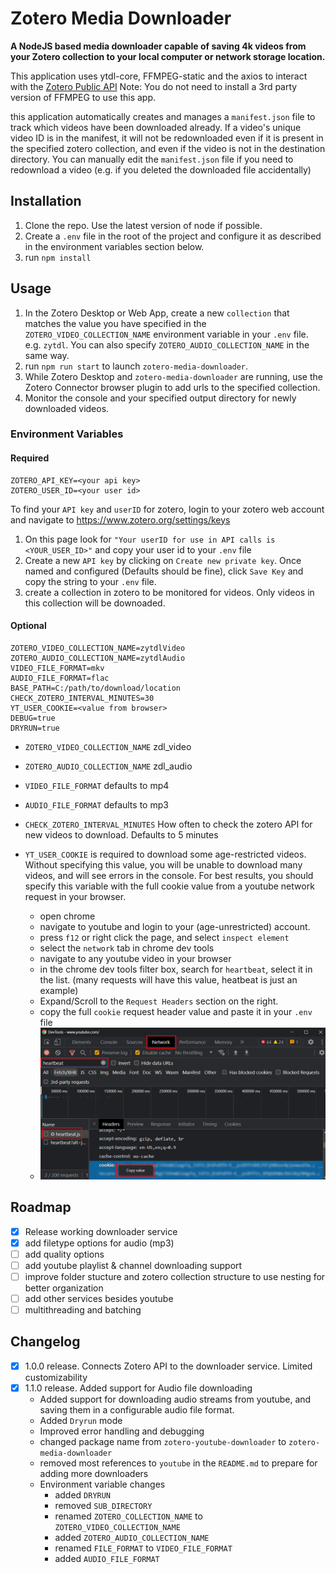 # Zotero Media Downloader

**A NodeJS based media downloader capable of saving 4k videos from your Zotero collection to your local computer or network storage location.**

This application uses ytdl-core, FFMPEG-static and the axios to interact with the [Zotero Public API](https://www.zotero.org/support/dev/web_api/v3/start) Note: You do not need to install a 3rd party version of FFMPEG to use this app.

this application automatically creates and manages a `manifest.json` file to track which videos have been downloaded already. If a video's unique video ID is in the manifest, it will not be redownloaded even if it is present in the specified zotero collection, and even if the video is not in the destination directory. You can manually edit the `manifest.json` file if you need to redownload a video (e.g. if you deleted the downloaded file accidentally)

## Installation

1. Clone the repo. Use the latest version of node if possible.
2. Create a `.env` file in the root of the project and configure it as described in the environment variables section below. 
3. run `npm install`

## Usage

1. In the Zotero Desktop or Web App, create a new `collection` that matches the value you have specified in the `ZOTERO_VIDEO_COLLECTION_NAME` environment variable in your `.env` file. e.g. `zytdl`. You can also specify `ZOTERO_AUDIO_COLLECTION_NAME` in the same way.
3. run `npm run start` to launch `zotero-media-downloader`.
4. While Zotero Desktop and `zotero-media-downloader` are running, use the Zotero Connector browser plugin to add urls to the specified collection.
5. Monitor the console and your specified output directory for newly downloaded videos.  

### Environment Variables

#### Required
```dosini
ZOTERO_API_KEY=<your api key>
ZOTERO_USER_ID=<your user id>
```

To find your `API key` and `userID` for zotero, login to your zotero web account and navigate to https://www.zotero.org/settings/keys 

1. On this page look for `"Your userID for use in API calls is <YOUR_USER_ID>"` and copy your user id to your `.env` file
2. Create a new `API key` by clicking on `Create new private key`. Once named and configured (Defaults should be fine), click `Save Key` and copy the string to your `.env` file.
3. create a collection in zotero to be monitored for videos. Only videos in this collection will be downoaded. 

#### Optional
```dosini
ZOTERO_VIDEO_COLLECTION_NAME=zytdlVideo
ZOTERO_AUDIO_COLLECTION_NAME=zytdlAudio
VIDEO_FILE_FORMAT=mkv
AUDIO_FILE_FORMAT=flac
BASE_PATH=C:/path/to/download/location
CHECK_ZOTERO_INTERVAL_MINUTES=30
YT_USER_COOKIE=<value from browser>
DEBUG=true
DRYRUN=true
```

* `ZOTERO_VIDEO_COLLECTION_NAME` zdl_video
* `ZOTERO_AUDIO_COLLECTION_NAME` zdl_audio
* `VIDEO_FILE_FORMAT` defaults to mp4
* `AUDIO_FILE_FORMAT` defaults to mp3
* `CHECK_ZOTERO_INTERVAL_MINUTES` How often to check the zotero API for new videos to download. Defaults to 5 minutes
* `YT_USER_COOKIE` is required to download some age-restricted videos. Without specifying this value, you will be unable to download many videos, and will see errors in the console. For best results, you should specify this variable with the full cookie value from a youtube network request in your browser.

    - open chrome
    - navigate to youtube and login to your (age-unrestricted) account.
    - press `f12` or right click the page, and select `inspect element`
    - select the `network` tab in chrome dev tools
    - navigate to any youtube video in your browser
    - in the chrome dev tools filter box, search for `heartbeat`, select  it in the list. (many requests will have this value, heatbeat is just an example)
    - Expand/Scroll to the `Request Headers` section on the right. 
    - copy the full `cookie` request header value and paste it in your `.env` file
    - ![Cookie Value Location](./res/cookie-screenshot.png)

## Roadmap

- [x] Release working downloader service
- [x] add filetype options for audio (mp3)
- [ ] add quality options
- [ ] add youtube playlist & channel downloading support
- [ ] improve folder stucture and zotero collection structure to use nesting for better organization
- [ ] add other services besides youtube
- [ ] multithreading and batching

## Changelog
- [x] 1.0.0 release. Connects Zotero API to the downloader service. Limited customizability
- [x] 1.1.0 release. Added support for Audio file downloading
    - Added support for downloading audio streams from youtube, and saving them in a configurable audio file format.
    - Added `Dryrun` mode
    - Improved error handling and debugging
    - changed package name from `zotero-youtube-downloader` to `zotero-media-downloader`
    - removed most references to `youtube` in the `README.md` to prepare for adding more downloaders
    - Environment variable changes
        - added `DRYRUN`
        - removed `SUB_DIRECTORY`
        - renamed `ZOTERO_COLLECTION_NAME` to `ZOTERO_VIDEO_COLLECTION_NAME`
        - added `ZOTERO_AUDIO_COLLECTION_NAME`
        - renamed `FILE_FORMAT` to `VIDEO_FILE_FORMAT`
        - added `AUDIO_FILE_FORMAT`